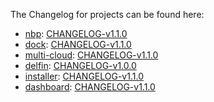 The Changelog for projects can be found here:
- [nbp](https://github.com/sodafoundation/nbp): [CHANGELOG-v1.1.0](https://github.com/sodafoundation/nbp/blob/master/CHANGELOG/CHANGELOG-v1.1.0.md)
- [dock](https://github.com/sodafoundation/dock): [CHANGELOG-v1.1.0](https://github.com/sodafoundation/dock/blob/master/CHANGELOG/CHANGELOG-v1.1.0.md)
- [multi-cloud](https://github.com/sodafoundation/multi-cloud): [CHANGELOG-v1.1.0](https://github.com/sodafoundation/multi-cloud/blob/master/CHANGELOG/CHANGELOG-v1.0.0.md)
- [delfin](https://github.com/sodafoundation/delfin): [CHANGELOG-v1.0.0](https://github.com/sodafoundation/delfin/blob/master/CHANGELOG/CHANGELOG-v1.0.0.md)
- [installer](https://github.com/sodafoundation/installer): [CHANGELOG-v1.1.0](https://github.com/sodafoundation/installer/blob/master/CHANGELOG/CHANGELOG-v1.1.0.md)
- [dashboard](https://github.com/sodafoundation/dashboard): [CHANGELOG-v1.1.0](https://github.com/sodafoundation/dashboard/blob/master/CHANGELOG/CHANGELOG-v1.1.0.md)

